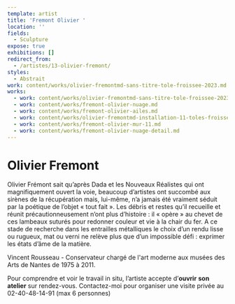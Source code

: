 ```yaml
---
template: artist
title: 'Fremont Olivier '
location: ''
fields:
  - Sculpture
expose: true
exhibitions: []
redirect_from:
  - /artistes/13-olivier-fremont/
styles:
  - Abstrait
work: content/works/olivier-fremontmd-sans-titre-tole-froissee-2023.md
works:
  - work: content/works/olivier-fremontmd-sans-titre-tole-froissee-2023.md
  - work: content/works/fremont-olivier-nuage.md
  - work: content/works/fremont-olivier-ailes.md
  - work: content/works/olivier-fremontmd-installation-11-toles-froissees.md
  - work: content/works/fremont-olivier-mur-11.md
  - work: content/works/fremont-olivier-nuage-detail.md
---
```


# Olivier Fremont

Olivier Frémont sait qu’après Dada et les Nouveaux Réalistes qui ont magnifiquement ouvert la voie, beaucoup d’artistes ont succombé aux sirènes de la récupération mais, lui-même, n’a jamais été vraiment séduit par la poétique de l’objet « tout fait ». Les débris et restes qu’il recueille et réunit précautionneusement n’ont plus d’histoire : il « opère » au chevet de ces lambeaux suturés pour redonner couleur et vie à la chair du fer. A ce stade de recherche dans les entrailles métalliques le choix d’un rendu lisse ou rugueux, mat ou verni ne relève plus que d’un impossible défi : exprimer les états d’âme de la matière.

Vincent Rousseau - Conservateur chargé de l'art moderne aux musées des Arts de Nantes de 1975 à 2011.

Pour comprendre et voir le travail in situ, l’artiste accepte d’**ouvrir** **son** **atelier** sur rendez-vous. Contactez-moi pour organiser une visite privée au 02-40-48-14-91 (max 6 personnes)
